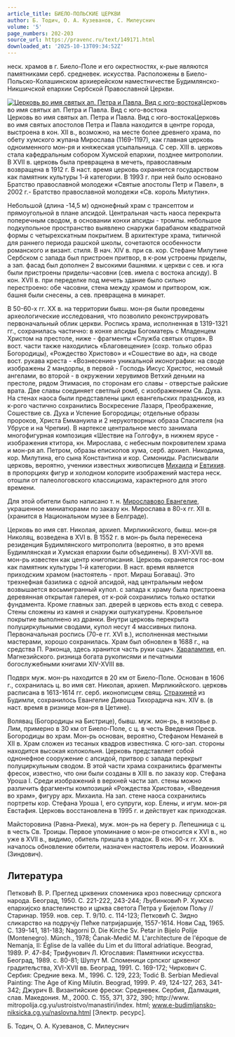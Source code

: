 ```yaml
---
article_title: БИЕЛО-ПОЛЬСКИЕ ЦЕРКВИ
author: Б. Тодич, О. А. Кузеванов, С. Милеуснич
volume: '5'
page_numbers: 202-203
source_url: https://pravenc.ru/text/149171.html
downloaded_at: '2025-10-13T09:34:52Z'
---
```


неск. храмов в г. Биело-Поле и его окрестностях, к-рые являются памятниками серб. средневек. искусства. Расположены в Биело-Польско-Колашинском архиерейском наместничестве Будимлянско-Никшичской епархии Сербской Православной Церкви.

[![Церковь во имя святых ап. Петра и Павла. Вид с юго-востока](https://pravenc.ru/data/784/456/1234/1i200.jpg "Кликните для увеличения картинки")](https://pravenc.ru/data/784/456/1234/1i400.jpg)Церковь во имя святых ап. Петра и Павла. Вид с юго-востока  
Церковь во имя святых ап. Петра и Павла. Вид с юго-востокаЦерковь во имя святых апостолов Петра и Павла находится в центре города, выстроена в кон. XII в., возможно, на месте более древнего храма, по обету хумского жупана Мирослава (1169-1197), как главная церковь одноименного мон-ря и княжеская усыпальница. С сер. XIII в. церковь стала кафедральным собором Хумской епархии, позднее митрополии. В XVII в. церковь была превращена в мечеть, православным возвращена в 1912 г. В наст. время церковь охраняется государством как памятник культуры 1-й категории. В 1993 г. при ней было основано Братство православной молодежи «Святые апостолы Петр и Павел», в 2002 г.- Братство православной молодежи «Св. король Милутин».

Небольшой (длина -14,5 м) однонефный храм с трансептом и прямоугольной в плане апсидой. Центральная часть наоса перекрыта поперечным сводом, в основании конхи апсиды - тромпы. небольшое подкупольное пространство выявлено снаружи барабаном квадратной формы с четырехскатным покрытием. В архитектуре храма, типичной для раннего периода рашской школы, сочетаются особенности романского и визант. стиля. В нач. XIV в. при св. кор. Стефане Милутине Сербском с запада был пристроен притвор, в к-ром устроены приделы, а зап. фасад был дополнен 2 высокими башнями. к церкви с сев. и юга были пристроены приделы-часовни (сев. имела с востока апсиду). В кон. XVII в. при переделке под мечеть здание было сильно перестроено: обе часовни, стена между храмом и притвором, юж. башня были снесены, а сев. превращена в минарет.

В 50-60-х гг. XX в. на территории бывш. мон-ря были проведены археологические исследования, что позволило реконструировать первоначальный облик церкви. Роспись храма, исполненная в 1319-1321 гг., сохранилась частично: в конхе апсиды Богоматерь с Младенцем Христом на престоле, ниже - фрагменты «Служба святых отцов». В вост. части также находились «Благовещение» (сохр. только образ Богородицы), «Рождество Христово» и «Сошествие во ад», на своде вост. рукава креста - «Вознесение» уникальной иконографии: на своде изображены 2 мандорлы, в первой - Господь Иисус Христос, несомый ангелами, во второй - в окружении херувимов Ветхий деньми на престоле, рядом Этимасия, по сторонам его славы - отверстые райские врата. Две славы соединяет светлый ромб, с изображением Св. Духа. На стенах наоса были представлены цикл евангельских праздников, из к-рого частично сохранились Воскресение Лазаря, Преображение, Сошествие св. Духа и Успение Богородицы; отдельные образы пророков, Христа Еммануила и 2 нерукотворных образа Спасителя (на Убрусе и на Чрепии). В нартексе центральное место занимала многофигурная композиция «Шествие на Голгофу», в нижнем ярусе - изображения ктитора, кн. Мирослава, с небесным покровителем храма и мон-ря ап. Петром, образы епископов хума, серб. архиеп. Никодима, кор. Милутина, его сына Константина и кор. Симониды. Расписывали церковь, вероятно, ученики известных живописцев [Михаила](https://pravenc.ru/text/Михаил.html) и [Евтихия](https://pravenc.ru/text/Евтихий.html). в пропорциях фигур и холодном колорите изображений мастера неск. отошли от палеологовского классицизма, характерного для этого времени.

Для этой обители было написано т. н. [Мирославово Евангелие](<https://pravenc.ru/text/Мирославово Евангелие.html>), украшенное миниатюрами по заказу кн. Мирослава в 80-х гг. XII в. (хранится в Национальном музее в Белграде).

Церковь во имя свт. Николая, архиеп. Мирликийского, бывш. мон-ря Николяц, возведена в XVI в. В 1552 г. в мон-рь была перенесена резиденция Будимлянского митрополита (вероятно, в это время Будимлянская и Хумская епархии были объединены). В XVI-XVII вв. мон-рь известен как центр книгописания. Церковь охраняется гос-вом как памятник культуры 1-й категории. В наст. время является приходским храмом (настоятель - прот. Мираш Богавац). Это трехнефная базилика с одной апсидой, над центральным нефом возвышается восьмигранный купол. с запада к храму была пристроена деревянная открытая галерея, от к-рой сохранились только остатки фундамента. Кроме главных зап. дверей в церковь есть вход с севера. Стены сложены из камня и снаружи оштукатурены. Кровельное покрытие выполнено из дранки. Внутри церковь перекрыта полуциркульными сводами, купол несут 4 массивных пилона. Первоначальная роспись (70-е гг. XVI в.), исполненная местными мастерами, хорошо сохранилась. Храм был обновлен в 1688 г., на средства П. Раконца, здесь хранится часть руки сщмч. [Харалампия](https://pravenc.ru/text/Харалампия.html), еп. Магнезийского. ризница богата рукописями и печатными богослужебными книгами XIV-XVIII вв.

Подврх муж. мон-рь находится в 20 км от Биело-Поле. Основан в 1606 г., сохранилась ц. во имя свт. Николая, архиеп. Мирликийского. церковь расписана в 1613-1614 гг. серб. иконописцем свящ. [Страхиней](https://pravenc.ru/text/Страхиней.html) из Будимли, сохранилось Евангелие Дивоша Тихорадича нач. XIV в. (в наст. время в ризнице мон-ря в Цетине).

Волявац (Богородицы на Бистрице), бывш. муж. мон-рь, в низовье р. Лим, примерно в 30 км от Биело-Поле, с ц. в честь Введения Пресв. Богородицы во храм. Мон-рь основан, вероятно, Стефаном Неманей в XII в. Храм сложен из тесаных квадров известняка. С юго-зап. стороны находится высокая колокольня. Церковь представляет собой однонефное сооружение с апсидой, притвор с запада перекрыт полуциркульным сводом. В этой части храма сохранились фрагменты фресок, известно, что они были созданы в XIII в. по заказу кор. Стефана Уроша I. Среди изображений в верхней части зап. стены можно различить фрагменты композиций «Рождества Христова», «Введения во храм», фигуру арх. Михаила. На зап. стене наоса сохранились портреты кор. Стефана Уроша I, его супруги, кор. Елены, и игум. мон-ря Евстафия. Церковь восстановлена в 1995 г. и действует как приходская.

Майсторовина (Равна-Риека), муж. мон-рь на берегу р. Лепешница с ц. в честь Св. Троицы. Первое упоминание о мон-ре относится к XVI в., но уже в XVII в., видимо, обитель пришла в упадок. В кон. 90-х гг. XX в. началось обновление обители, назначен настоятель иером. Иоанникий (Зиндович).

## Литература

Петковић В. Р. Преглед црквених споменика кроз повесницу српскога народа. Београд, 1950. С. 221-222, 243-244; Љубинковић Р. Хумско епархиjско властелинство и црква светога Петра у Биjелом Пољу // Старинар. 1959. нов. сер. Т. 9/10. с. 114-123; Петковић С. Зидно сликарство на подручjу Пећке патриjаршиjе, 1557-1614. Нови Сад, 1965. С. 139-141, 181-183; Nagorni D. Die Kirche Sv. Petar in Bijelo Polije (Montenegro). Мünch., 1978; Čаnаk-Medić M. L'аrchitecture de l'époque de Nemanja, II: Église de la vallée du Lim et du littoral adriatique. Beograd, 1989. Р. 47-84; Трифунович Л. Югославия: Памятники искусства. Београд, 1989. с. 80-81; Шупут М. Споменици српског црквеног градитељства, XVI-XVII вв. Београд, 1991. С. 169-172; Чиркович С. Сербия: Средние века. М., 1996. С. 129, 223; Тоdić B. Serbian Medieval Painting: The Age of King Milutin. Beograd, 1999. P. 49, 124-127, 263, 341-342; Джурич В. Византийские фрески: Средневек. Сербия, Далмация, слав. Македония. М., 2000. С. 155, 371, 372, 390; http://www. mitropolija.cg.yu/ustroistvo/manastiri/index. html; www.e-budimljansko-niksicka.cg.yu/naslovna.html [Электр. ресурс].

Б. Тодич, О. А. Кузеванов, С. Милеуснич

